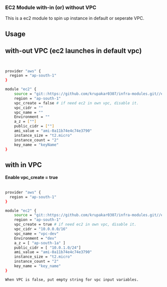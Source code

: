 ### EC2 Module with-in (or) without VPC
This is a ec2 module to spin up instance in default or seperate VPC.

## Usage

## with-out VPC (ec2 launches in default vpc)

```sh


provider "aws" {
  region = "ap-south-1"
}

module "ec2" {
    source = "git::https://github.com/krupakar0307/infra-modules.git//ec2"
    region = "ap-south-1"
    vpc_create = false # if need ec2 in own vpc, disable it.
    vpc_cidr = ""
    vpc_name = ""
    Environment = ""
    a_z = [""]
    public_cidr = [""]
    ami_value = "ami-0a11b74e4c74e3790"
    instance_size = "t2.micro"
    instance_count = "2"
    key_name = "keyName" 
}

```

## with in VPC

#### Enable vpc_create = true

```sh

provider "aws" {
  region = "ap-south-1"
}

module "ec2" {
    source = "git::https://github.com/krupakar0307/infra-modules.git//ec2"
    region = "ap-south-1"
    vpc_create = true # if need ec2 in own vpc, disable it.
    vpc_cidr = "10.0.0.0/16"
    vpc_name = "vpc-dev"
    Environment = "dev"
    a_z = [ "ap-south-1a" ]
    public_cidr = [ "10.0.1.0/24"]
    ami_value = "ami-0a11b74e4c74e3790"
    instance_size = "t2.micro"
    instance_count = "2"
    key_name = "key_name" 
}

When VPC is false, put empty string for vpc input variables.

```
